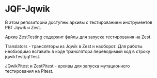 # JQF-Jqwik

В этом репозитории доступны архивы с тестированием инструментов PBT Jqwik и Zest.

Архив ZestTesting содержит файлы для запуска тестирования на Zest.

Translators - трансляторы из Jqwik в Zest и наоборот. Для работы необходимо вставить в коде транслятора переводимый код в строку jqwikTest/jqfTest.

JQwikPitest и ZestPitest - архивы для запуска мутационного тестирования на Pitest.

